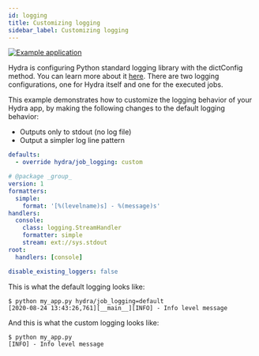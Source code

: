 ```yaml
---
id: logging
title: Customizing logging
sidebar_label: Customizing logging
---
```

[![Example application](https://img.shields.io/badge/-Example%20application-informational)](https://github.com/facebookresearch/hydra/tree/master/examples/configure_hydra/logging)

Hydra is configuring Python standard logging library with the dictConfig method. You can learn more about it [here](https://docs.python.org/3/howto/logging.html).
There are two logging configurations, one for Hydra itself and one for the executed jobs.

This example demonstrates how to customize the logging behavior of your Hydra app, by making the following changes
to the default logging behavior:

 * Outputs only to stdout (no log file)
 * Output a simpler log line pattern

```yaml title="config.yaml"
defaults:
  - override hydra/job_logging: custom
```

```yaml title="hydra/job_logging/custom.yaml"
# @package _group_
version: 1
formatters:
  simple:
    format: '[%(levelname)s] - %(message)s'
handlers:
  console:
    class: logging.StreamHandler
    formatter: simple
    stream: ext://sys.stdout
root:
  handlers: [console]

disable_existing_loggers: false
```

This is what the default logging looks like:
```
$ python my_app.py hydra/job_logging=default
[2020-08-24 13:43:26,761][__main__][INFO] - Info level message
```

And this is what the custom logging looks like:
```text
$ python my_app.py 
[INFO] - Info level message
```

